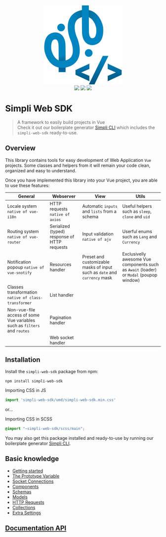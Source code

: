 <p align="center">    
  <img width="256" height="256" src="./logo.png?raw=true" alt="Simpli"/>    
  <br>    
  <a href="https://www.npmjs.com/package/simpli-web-sdk"><img src="https://img.shields.io/npm/v/simpli-web-sdk.svg"></a>    
  <a href="https://www.npmjs.com/package/simpli-web-sdk"><img src="https://img.shields.io/npm/dt/simpli-web-sdk.svg"></a>    
  <a href="https://www.npmjs.com/package/simpli-web-sdk"><img src="https://img.shields.io/npm/l/simpli-web-sdk.svg"></a>    
</p>    

# Simpli Web SDK    
 > A framework to easily build projects in Vue    
 Check it out our boilerplate generator [Simpli CLI](https://github.com/simplitech/simpli-cli) which includes the `simpli-web-sdk` ready-to-use.    

## Overview  

This library contains tools for easy development of Web Application `Vue` projects. Some classes and helpers from it will remain your code clean, organized and easy to understand.  

Once you have implemented this library into your Vue project, you are able to use these features:  

| General | Webserver | View | Utils |
|--|--|--|--|
| Locale system `native of vue-i18n` |  HTTP requests `native of axios` | Automatic `inputs` and `lists` from a schema | Useful helpers such as `sleep`, `clone` and `uid` |
| Routing system `native of vue-router` | Serialized (typed) response of HTTP requests | Input validation `native of ajv` |  Userful enums such as `Lang` and `Currency`|
| Notification popoup `native of vue-snotify` | Resources handler | Preset and customizable masks of input such as `date` and `currency` mask | Exclusivelly awesome Vue components such as `Await` (loader) or `Modal` (poupop window) |
| Classes transformation `native of class-transformer` | List handler |  |  |
| Non-vue-file access of some Vue variables such as `filters` and `routes` | Pagination handler |  |  |
|  | Web socket handler |  |  |

## Installation  

Install the `simpli-web-sdk` package from npm:  

```
npm install simpli-web-sdk  
```

Importing CSS in JS
```js
import 'simpli-web-sdk/umd/simpli-web-sdk.min.css'
```

or...

Importing CSS in SCSS
```scss
@import "~simpli-web-sdk/scss/main";
```

You may also get this package installed and ready-to-use by running our boilerplate generator [Simpli CLI](https://github.com/simplitech/simpli-cli).  

## Basic knowledge  

* [Getting started](./docs/getting-started.md)
* [The Prototype Variable](./docs/the-prototype-variable.md)
* [Socket Connections](./docs/socket-connections.md)
* [Components](./docs/components.md)
* [Schemas](./docs/schemas.md)
* [Models](./docs/models.md)
* [HTTP Requests](docs/http-requests.md)
* [Collections](./docs/collections.md)
* [Extra Settings](./docs/extra-settings.md)

## [Documentation API](./typedocs/README.md)
